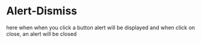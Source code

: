 # Alert-Dismiss
here when when you click a button alert will be displayed and when click on close, an alert will be closed
